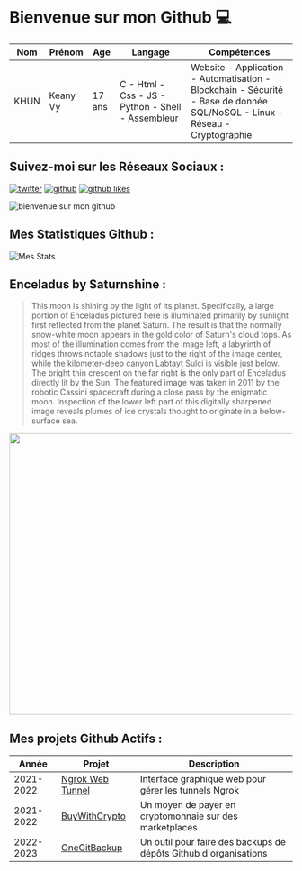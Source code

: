 # Bienvenue sur mon Github 💻
| Nom | Prénom | Age | Langage | Compétences |
|---  |---     |---  |---      |---
| KHUN | Keany Vy | 17 ans | C - Html - Css - JS - Python - Shell - Assembleur | Website - Application - Automatisation - Blockchain - Sécurité - Base de donnée SQL/NoSQL - Linux - Réseau - Cryptographie |

## Suivez-moi sur les Réseaux Sociaux :
[![twitter](https://img.shields.io/twitter/follow/thisiskeanyvy?style=social)](https://twitter.com/thisiskeanyvy)
[![github](https://img.shields.io/github/followers/thisiskeanyvy?style=social)](https://github.com/thisiskeanyvy?tab=followers)
[![github likes](https://img.shields.io/github/stars/thisiskeanyvy?style=social)](https://github.com/thisiskeanyvy)

![bienvenue sur mon github](https://thisiskeanyvy-hosting.pages.dev/banner.gif)

## Mes Statistiques Github :
![Mes Stats](https://github-readme-stats.vercel.app/api?username=thisiskeanyvy&show_icons=true&theme=radical)

## Enceladus by Saturnshine :

> This moon is shining by the light of its planet. Specifically, a large portion of Enceladus pictured here is illuminated primarily by sunlight first reflected from the planet Saturn. The result is that the normally snow-white moon appears in the gold color of Saturn's cloud tops.  As most of the illumination comes from the image left, a labyrinth of ridges throws notable shadows just to the right of the image center, while the kilometer-deep canyon Labtayt Sulci is visible just below. The bright thin crescent on the far right is the only part of Enceladus directly lit by the Sun. The featured image was taken in 2011 by the robotic Cassini spacecraft during a close pass by the enigmatic moon.  Inspection of the lower left part of this digitally sharpened image reveals plumes of ice crystals thought to originate in a below-surface sea.

<img src='https://apod.nasa.gov/apod/image/2302/enceladus12_cassini_960.jpg' width="800" height="500"/>

## Mes projets Github Actifs :
| Année | Projet | Description |
|---   |---     |---          |
| 2021-2022 | [Ngrok Web Tunnel](https://github.com/thisiskeanyvy/ngrok-web-manager) | Interface graphique web pour gérer les tunnels Ngrok |
| 2021-2022 | [BuyWithCrypto](https://github.com/BuyWithCrypto) | Un moyen de payer en cryptomonnaie sur des marketplaces |
| 2022-2023 | [OneGitBackup](https://github.com/BuyWithCrypto/OneGitBackup) | Un outil pour faire des backups de dépôts Github d'organisations |